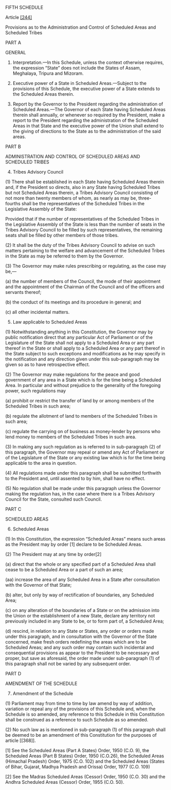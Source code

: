 FIFTH SCHEDULE


Article [[244]](1)


Provisions as to the Administration and Control of Scheduled Areas and Scheduled Tribes


PART A


GENERAL

1. Interpretation.—In this Schedule, unless the context otherwise requires, the expression “State” does not include the States of Assam, Meghalaya, Tripura and Mizoram.

2. Executive power of a State in Scheduled Areas.—Subject to the provisions of this Schedule, the executive power of a State extends to the Scheduled Areas therein.

3. Report by the Governor to the President regarding the administration of Scheduled Areas.—The Governor of each State having Scheduled Areas therein shall annually, or whenever so required by the President, make a report to the President regarding the administration of the Scheduled Areas in that State and the executive power of the Union shall extend to the giving of directions to the State as to the administration of the said areas.

 

PART B


ADMINISTRATION AND CONTROL OF SCHEDULED AREAS AND SCHEDULED TRIBES

4. Tribes Advisory Council

(1) There shall be established in each State having Scheduled Areas therein and, if the President so directs, also in any State having Scheduled Tribes but not Scheduled Areas therein, a Tribes Advisory Council consisting of not more than twenty members of whom, as nearly as may be, three-fourths shall be the representatives of the Scheduled Tribes in the Legislative Assembly of the State:

Provided that if the number of representatives of the Scheduled Tribes in the Legislative Assembly of the State is less than the number of seats in the Tribes Advisory Council to be filled by such representatives, the remaining seats shall be filled by other members of those tribes.

(2) It shall be the duty of the Tribes Advisory Council to advise on such matters pertaining to the welfare and advancement of the Scheduled Tribes in the State as may be referred to them by the Governor.

(3) The Governor may make rules prescribing or regulating, as the case may be,—

(a) the number of members of the Council, the mode of their appointment and the appointment of the Chairman of the Council and of the officers and servants thereof;

(b) the conduct of its meetings and its procedure in general; and

(c) all other incidental matters.

5. Law applicable to Scheduled Areas

(1) Notwithstanding anything in this Constitution, the Governor may by public notification direct that any particular Act of Parliament or of the Legislature of the State shall not apply to a Scheduled Area or any part thereof in the State or shall apply to a Scheduled Area or any part thereof in the State subject to such exceptions and modifications as he may specify in the notification and any direction given under this sub-paragraph may be given so as to have retrospective effect.

(2) The Governor may make regulations for the peace and good government of any area in a State which is for the time being a Scheduled Area.
In particular and without prejudice to the generality of the foregoing power, such regulations may

(a) prohibit or restrict the transfer of land by or among members of the Scheduled Tribes in such area;

(b) regulate the allotment of land to members of the Scheduled Tribes in such area;

(c) regulate the carrying on of business as money-lender by persons who lend money to members of the Scheduled Tribes in such area.

(3) In making any such regulation as is referred to in sub-paragraph (2) of this paragraph, the Governor may repeal or amend any Act of Parliament or of the Legislature of the State or any existing law which is for the time being applicable to the area in question.

(4) All regulations made under this paragraph shall be submitted forthwith to the President and, until assented to by him, shall have no effect.

(5) No regulation shall be made under this paragraph unless the Governor making the regulation has, in the case where there is a Tribes Advisory Council for the State, consulted such Council.

 

PART C

SCHEDULED AREAS


6. Scheduled Areas

(1) In this Constitution, the expression “Scheduled Areas” means such areas as the President may by order [1] declare to be Scheduled Areas.

(2) The President may at any time by order[2]

(a) direct that the whole or any specified part of a Scheduled Area shall cease to be a Scheduled Area or a part of such an area;

(aa) increase the area of any Scheduled Area in a State after consultation with the Governor of that State;

(b) alter, but only by way of rectification of boundaries, any Scheduled Area;

(c) on any alteration of the boundaries of a State or on the admission into the Union or the establishment of a new State, declare any territory not previously included in any State to be, or to form part of, a Scheduled Area;

(d) rescind, in relation to any State or States, any order or orders made under this paragraph, and in consultation with the Governor of the State concerned, make fresh orders redefining the areas which are to be Scheduled Areas; and any such order may contain such incidental and consequential provisions as appear to the President to be necessary and proper, but save as aforesaid, the order made under sub-paragraph (1) of this paragraph shall not be varied by any subsequent order.


PART D


AMENDMENT OF THE SCHEDULE


7. Amendment of the Schedule

(1) Parliament may from time to time by law amend by way of addition, variation or repeal any of the provisions of this Schedule and, when the Schedule is so amended, any reference to this Schedule in this Constitution shall be construed as a reference to such Schedule as so amended.

(2) No such law as is mentioned in sub-paragraph (1) of this paragraph shall be deemed to be an amendment of this Constitution for the purposes of article [[368]].

[1] See the Scheduled Areas (Part A States) Order, 1950 (C.O. 9), the Scheduled Areas (Part B States) Order, 1950 (C.O.26), the Scheduled Areas (Himachal Pradesh) Order, 1975 (C.O. 102) and the Scheduled Areas (States of Bihar, Gujarat, Madhya Pradesh and Orissa) Order, 1977 (C.O. 109)

[2] See the Madras Scheduled Areas (Cessor) Order, 1950 (C.O. 30) and the Andhra Scheduled Areas (Cessor) Order, 1955 (C.O. 50).